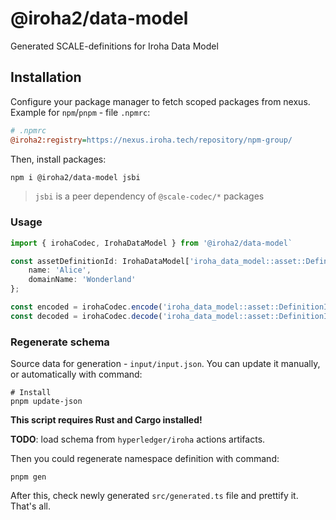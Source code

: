 # @iroha2/data-model

Generated SCALE-definitions for Iroha Data Model

## Installation

Configure your package manager to fetch scoped packages from nexus. Example for `npm`/`pnpm` - file `.npmrc`:

```ini
# .npmrc
@iroha2:registry=https://nexus.iroha.tech/repository/npm-group/
```

Then, install packages:

```sh
npm i @iroha2/data-model jsbi
```

> `jsbi` is a peer dependency of `@scale-codec/*` packages

### Usage

```ts
import { irohaCodec, IrohaDataModel } from '@iroha2/data-model`

const assetDefinitionId: IrohaDataModel['iroha_data_model::asset::DefinitionId'] = {
    name: 'Alice',
    domainName: 'Wonderland'
};

const encoded = irohaCodec.encode('iroha_data_model::asset::DefinitionId', assedDefinitionId);
const decoded = irohaCodec.decode('iroha_data_model::asset::DefinitionId', encoded);
```

### Regenerate schema

Source data for generation - `input/input.json`. You can update it manually, or automatically with command:

```
# Install
pnpm update-json
```

**This script requires Rust and Cargo installed!**

**TODO**: load schema from `hyperledger/iroha` actions artifacts.

Then you could regenerate namespace definition with command:

```
pnpm gen
```

After this, check newly generated `src/generated.ts` file and prettify it. That's all.
